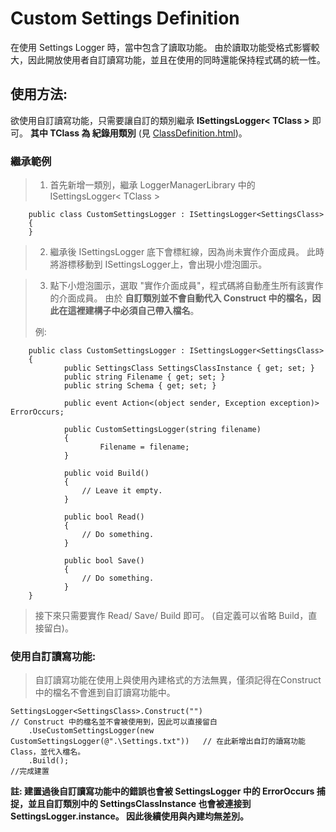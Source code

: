 # Custom Settings Definition

在使用 Settings Logger 時，當中包含了讀取功能。 由於讀取功能受格式影響較大，因此開放使用者自訂讀寫功能，並且在使用的同時還能保持程式碼的統一性。

## 使用方法:

欲使用自訂讀寫功能，只需要讓自訂的類別繼承 **ISettingsLogger< TClass >** 即可。 **其中 TClass 為 紀錄用類別** (見 [ClassDefinition.html][ClassDef])。

### 繼承範例

> 1. 首先新增一類別，繼承 LoggerManagerLibrary 中的 ISettingsLogger< TClass >

>
		public class CustomSettingsLogger : ISettingsLogger<SettingsClass> 
		{	
	    }

> 2. 繼承後 ISettingsLogger 底下會標紅線，因為尚未實作介面成員。 此時將游標移動到 ISettingsLogger上，會出現小燈泡圖示。

> 3. 點下小燈泡圖示，選取 "實作介面成員"，程式碼將自動產生所有該實作的介面成員。 由於
 **自訂類別並不會自動代入 Construct 中的檔名，因此在這裡建構子中必須自己帶入檔名**。
> 
> 例:

>
        public class CustomSettingsLogger : ISettingsLogger<SettingsClass>
        {
                public SettingsClass SettingsClassInstance { get; set; }
                public string Filename { get; set; }
                public string Schema { get; set; }
>
                public event Action<(object sender, Exception exception)> ErrorOccurs;
>
                public CustomSettingsLogger(string filename)
                {
                        Filename = filename;
                }
>
                public void Build()
                {
                    // Leave it empty.
                }
>
                public bool Read()
                {
					// Do something.
                }
>
                public bool Save()
                {
					// Do something.
                }
        }

>    接下來只需要實作 Read/ Save/ Build 即可。 (自定義可以省略 Build，直接留白)。

### 使用自訂讀寫功能:


> 自訂讀寫功能在使用上與使用內建格式的方法無異，僅須記得在Construct 中的檔名不會進到自訂讀寫功能中。
>
    SettingsLogger<SettingsClass>.Construct("")									// Construct 中的檔名並不會被使用到，因此可以直接留白
        .UseCustomSettingsLogger(new CustomSettingsLogger(@".\Settings.txt"))	// 在此新增出自訂的讀寫功能Class，並代入檔名。
        .Build();																//完成建置
>
**註: 建置過後自訂讀寫功能中的錯誤也會被 SettingsLogger 中的 ErrorOccurs 捕捉，並且自訂類別中的 SettingsClassInstance 也會被連接到 SettingsLogger.instance。 因此後續使用與內建均無差別。**

[ClassDef]: ./ClassDefinition.html